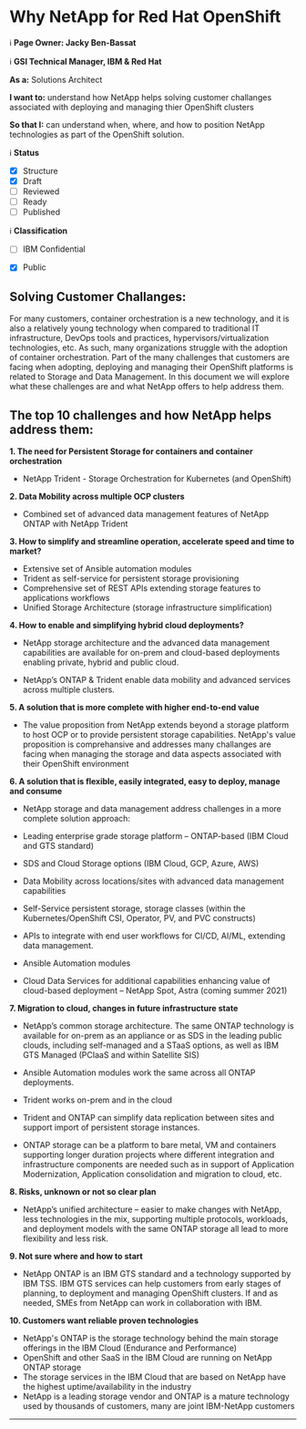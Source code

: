 # Why NetApp for Red Hat OpenShift
ℹ️ **Page Owner: Jacky Ben-Bassat**

ℹ️ **GSI Technical Manager, IBM & Red Hat**

**As a:** Solutions Architect

**I want to:** understand how NetApp helps solving customer challanges associated with deploying and managing thier OpenShift clusters

**So that I:** can understand when, where, and how to position NetApp technologies as part of the OpenShift solution.

ℹ️ **Status**

- [X] Structure
- [X] Draft
- [ ] Reviewed
- [ ] Ready
- [ ] Published

ℹ️ **Classification**

- [ ] IBM Confidential
- [X] Public


## Solving Customer Challanges: 

For many customers, container orchestration is a new technology, and it is also a relatively young technology when compared to traditional IT infrastructure, DevOps tools and practices, hypervisors/virtualization technologies, etc. As such, many organizations struggle with the adoption of container orchestration. Part of the many challenges that customers are facing when adopting, deploying and managing their OpenShift platforms is related to Storage and Data Management. In this document we will explore what these challenges are and what NetApp offers to help address them.  

## The top 10 challenges and how NetApp helps address them: 

**1. The need for Persistent Storage for containers and container orchestration** 

 - NetApp Trident - Storage Orchestration for Kubernetes (and OpenShift)

**2. Data Mobility across multiple OCP clusters** 

 - Combined set of advanced data management features of NetApp ONTAP with NetApp Trident  

**3. How to simplify and streamline operation, accelerate speed and time to market?** 

 - Extensive set of Ansible automation modules
 - Trident as self-service for persistent storage provisioning
 - Comprehensive set of REST APIs extending storage features to applications workflows
 - Unified Storage Architecture (storage infrastructure simplification)

**4. How to enable and simplifying hybrid cloud deployments?**

 - NetApp storage architecture and the advanced data management capabilities are available for on-prem and cloud-based deployments enabling private, hybrid and public cloud. 

 - NetApp’s ONTAP & Trident enable data mobility and advanced services across multiple clusters. 
 
**5. A solution that is more complete with higher end-to-end value**

 - The value proposition from NetApp extends beyond a storage platform to host OCP or to provide persistent storage capabilities. NetApp's value proposition is comprehansive and addresses many challanges are facing when managing the storage and data aspects associated with their OpenShift environment 


**6. A solution that is flexible, easily integrated, easy to deploy, manage and consume** 

 - NetApp storage and data management address challenges in a more complete solution approach: 

 - Leading enterprise grade storage platform – ONTAP-based (IBM Cloud and GTS standard) 

 - SDS and Cloud Storage options (IBM Cloud, GCP, Azure, AWS) 

 - Data Mobility across locations/sites with advanced data management capabilities 

 - Self-Service persistent storage, storage classes (within the Kubernetes/OpenShift CSI, Operator, PV, and PVC constructs) 

 - APIs to integrate with end user workflows for CI/CD, AI/ML, extending data management. 

 - Ansible Automation modules  

 - Cloud Data Services for additional capabilities enhancing value of cloud-based deployment – NetApp Spot, Astra (coming summer 2021) 

**7. Migration to cloud, changes in future infrastructure state**

 - NetApp’s common storage architecture. The same ONTAP technology is available for on-prem as an appliance or as SDS in the leading public clouds, including self-managed and a STaaS options, as well as IBM GTS Managed (PCIaaS and within Satellite SIS) 

 - Ansible Automation modules work the same across all ONTAP deployments. 

 - Trident works on-prem and in the cloud 

 - Trident and ONTAP can simplify data replication between sites and support import of persistent storage instances. 

 - ONTAP storage can be a platform to bare metal, VM and containers supporting longer duration projects where different integration and infrastructure components are needed such as in support of Application Modernization, Application consolidation and migration to cloud, etc. 

**8. Risks, unknown or not so clear plan**  

 - NetApp’s unified architecture – easier to make changes with NetApp, less technologies in the mix, supporting multiple protocols, workloads, and deployment models with the same ONTAP storage all lead to more flexibility and less risk.


**9. Not sure where and how to start** 

 - NetApp ONTAP is an IBM GTS standard and a technology supported by IBM TSS. IBM GTS services can help customers from early stages of planning, to deployment and managing OpenShift clusters. If and as needed, SMEs from NetApp can work in collaboration with IBM.

**10. Customers want reliable proven technologies** 

 - NetApp's ONTAP is the storage technology behind the main storage offerings in the IBM Cloud (Endurance and Performance) 
 - OpenShift and other SaaS in the IBM Cloud are running on NetApp ONTAP storage
 - The storage services in the IBM Cloud that are based on NetApp have the highest uptime/availability in the industry 
 - NetApp is a leading storage vendor and ONTAP is a mature technology used by thousands of customers, many are joint IBM-NetApp customers

 ***
